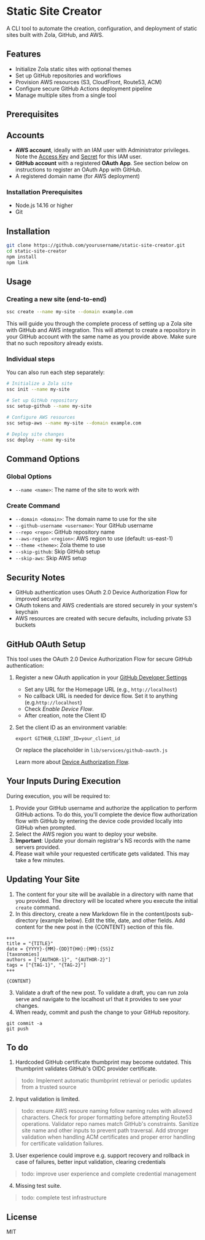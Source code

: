 # Static Site Creator

A CLI tool to automate the creation, configuration, and deployment of static sites built with Zola, GitHub, and AWS.

## Features

- Initialize Zola static sites with optional themes
- Set up GitHub repositories and workflows
- Provision AWS resources (S3, CloudFront, Route53, ACM)
- Configure secure GitHub Actions deployment pipeline
- Manage multiple sites from a single tool

## Prerequisites

## Accounts
- **AWS account**, ideally with an IAM user with Administrator privileges. Note the <ins>Access Key</ins> and <ins>Secret</ins> for this IAM user. 
- **GitHub account** with a registered **OAuth App**. See section below on instructions to register an OAuth App with GitHub.   
- A registered domain name (for AWS deployment)

### Installation Prerequisites
- Node.js 14.16 or higher
- Git

## Installation

```bash
git clone https://github.com/yourusername/static-site-creator.git
cd static-site-creator
npm install
npm link
```

## Usage

### Creating a new site (end-to-end)

```bash
ssc create --name my-site --domain example.com
```

This will guide you through the complete process of setting up a Zola site with GitHub and AWS integration. This will attempt to create a repository in your GitHub account with the same name as you provide above. Make sure that no such repository already exists. 

### Individual steps

You can also run each step separately:

```bash
# Initialize a Zola site
ssc init --name my-site

# Set up GitHub repository
ssc setup-github --name my-site

# Configure AWS resources
ssc setup-aws --name my-site --domain example.com

# Deploy site changes
ssc deploy --name my-site
```

## Command Options

### Global Options

- `--name <name>`: The name of the site to work with

### Create Command

- `--domain <domain>`: The domain name to use for the site
- `--github-username <username>`: Your GitHub username
- `--repo <repo>`: GitHub repository name
- `--aws-region <region>`: AWS region to use (default: us-east-1)
- `--theme <theme>`: Zola theme to use
- `--skip-github`: Skip GitHub setup
- `--skip-aws`: Skip AWS setup

## Security Notes

- GitHub authentication uses OAuth 2.0 Device Authorization Flow for improved security
- OAuth tokens and AWS credentials are stored securely in your system's keychain
- AWS resources are created with secure defaults, including private S3 buckets

## GitHub OAuth Setup

This tool uses the OAuth 2.0 Device Authorization Flow for secure GitHub authentication:

1. Register a new OAuth application in your [GitHub Developer Settings](https://github.com/settings/developers)
   - Set any URL for the Homepage URL (e.g., `http://localhost`)
   - No callback URL is needed for device flow. Set it to anything (e.g.`http://localhost`)
   - Check *Enable Device Flow*. 
   - After creation, note the Client ID

2. Set the client ID as an environment variable:
   ```
   export GITHUB_CLIENT_ID=your_client_id
   ```
   
   Or replace the placeholder in `lib/services/github-oauth.js`

   Learn more about [Device Authorization Flow](https://docs.github.com/en/apps/oauth-apps/building-oauth-apps/authorizing-oauth-apps#device-flow).

## Your Inputs During Execution

During execution, you will be required to:
1. Provide your GitHub username and authorize the application to perform GitHub actions. To do this, you'll complete the device flow authorization flow with GitHub by entering the device code provided locally into GitHub when prompted. 
2. Select the AWS region you want to deploy your website. 
3. **Important**: Update your domain registrar's NS records with the name servers provided. 
4. Please wait while your requested certificate gets validated. This may take a few minutes. 

## Updating Your Site 
1. The content for your site will be available in a directory with name that you provided. The directory will be located where you execute the initial `create` command.
2. In this directory, create a new Markdown file in the content/posts sub-directory (example below). Edit the title, date, and other fields. Add content for the new post in the {CONTENT} section of this file.

```
+++
title = "{TITLE}"
date = {YYYY}-{MM}-{DD}T{HH}:{MM}:{SS}Z
[taxonomies]
authors = ["{AUTHOR-1}", "{AUTHOR-2}"]
tags = ["{TAG-1}", "{TAG-2}"]
+++

{CONTENT}
```
3. Validate a draft of the new post. To validate a draft, you can run zola serve and navigate to the localhost url that it provides to see your changes. 
4. When ready, commit and push the change to your GitHub repository.

```
git commit -a
git push 
```

## To do
1. Hardcoded GitHub certificate thumbprint may become outdated. This thumbprint validates GitHub's OIDC provider certificate.

> todo: Implement automatic thumbprint retrieval or periodic updates from a trusted source

2. Input validation is limited. 

> todo: ensure AWS resoure naming follow naming rules with allowed characters. Check for proper formatting before attempting Route53 operations. Validator repo names match GitHub's constraints. Sanitize site name and other inputs to prevent path traversal. Add stronger validation when handling ACM certificates and proper error handling for certificate validation failures.

3. User experience could improve e.g. support recovery and rollback in case of failures, better input validation, clearing credentials 

> todo: improve user experience and complete credential management

4. Missing test suite.

> todo: complete test infrastructure


## License

MIT